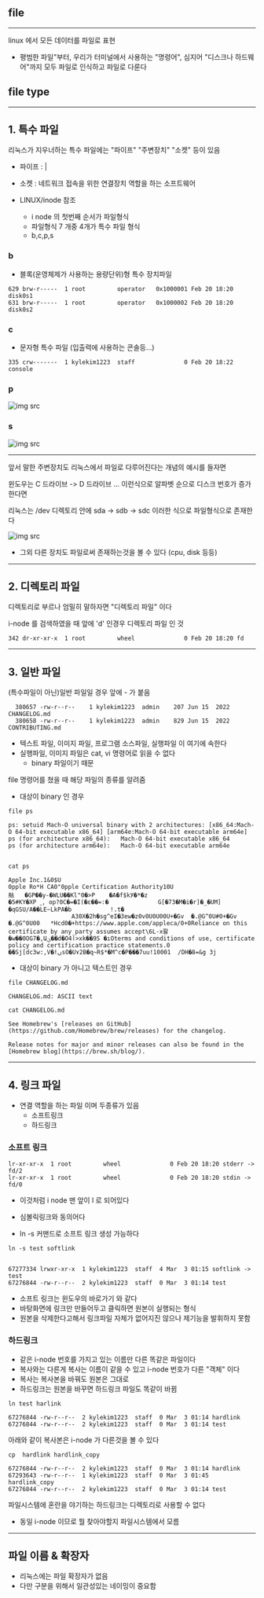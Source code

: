 ## file
---

linux 에서 모든 데이터를 파일로 표현
- 평범한 파일"부터, 우리가 터미널에서 사용하는 "명령어", 심지어
"디스크나 하드웨어"까지 모두 파일로 인식하고 파일로 다룬다


## file type
---
## 1. 특수 파일


리눅스가 지우너하는 특수 파일에는 "파이프" "주변장치" "소켓" 등이 있음

- 파이프 : |
- 소켓 : 네트워크 접속을 위한 연결장치 역할을 하는 소프트웨어


- LINUX/inode 참조
  - i node 의 첫번째 순서가 파일형식
  - 파일형식 7 개중 4개가 특수 파일 형식
  - b,c,p,s


### b 

- 블록(운영체제가 사용하는 용량단위)형 특수 장치파일

```
629 brw-r-----  1 root         operator   0x1000001 Feb 20 18:20 disk0s1
631 brw-r-----  1 root         operator   0x1000002 Feb 20 18:20 disk0s2
```

### c

- 문자형 특수 파일 (입출력에 사용하는 콘솔등...)
```
335 crw-------  1 kylekim1223  staff              0 Feb 20 18:22 console
```

### p

![img src](https://4.bp.blogspot.com/--XM4C06or68/XUFAlNV8g8I/AAAAAAAAAd8/RqkQ_bXxiPEQNbVSeLnftMfCCDAUxP98wCK4BGAYYCw/s640/14.png)


### s

![img src](https://3.bp.blogspot.com/--8aZ1-6o4wM/XUFArKJvZkI/AAAAAAAAAeE/o0aq3iWRhJ8M-BBjrsdQw2sm8HcdiUYHACK4BGAYYCw/s640/13.png)

---

앞서 말한 주변장치도 리눅스에서 파일로 다루어진다는 개념의 예시를 들자면

윈도우는  C 드라이브 -> D 드라이브 ... 이런식으로 알파벳  순으로 디스크 번호가 증가한다면

리눅스는 /dev 디렉토리 안에 sda -> sdb -> sdc 이러한 식으로 파일형식으로 존재한다

![img src](https://4.bp.blogspot.com/-DKK5C2oZnIs/XUEc3bz7dvI/AAAAAAAAAcU/JjFIXKIAUH8-b5eO7r-3Qs9GNe4BDC7-QCK4BGAYYCw/s640/5.png)


- 그외 다른 장치도 파일로써 존재하는것을 볼 수 있다 (cpu, disk 등등)

---

## 2. 디렉토리 파일 

디렉토리로 부르나 엄밀히 말하자면 "디렉토리 파일" 이다

i-node 를 검색하였을 때 앞에 'd' 인경우 디렉토리 파일 인 것

```
342 dr-xr-xr-x  1 root         wheel              0 Feb 20 18:20 fd
```

---

## 3. 일반 파일

(특수파일이 아닌)일반 파일일 경우 앞에 - 가 붙음

```
  380657 -rw-r--r--    1 kylekim1223  admin    207 Jun 15  2022 CHANGELOG.md
  380658 -rw-r--r--    1 kylekim1223  admin    829 Jun 15  2022 CONTRIBUTING.md
```

- 텍스트 파일, 이미지 파일, 프로그램 소스파일, 실행파일 이 여기에 속한다
- 실행파일, 이미지 파일은 cat, vi 명령어로 읽을 수 없다
    - binary 파일이기 때문


file 명령어를 쳤을 때 해당 파일의 종류를 알려줌


- 대상이 binary 인 경우

```
file ps

ps: setuid Mach-O universal binary with 2 architectures: [x86_64:Mach-O 64-bit executable x86_64] [arm64e:Mach-O 64-bit executable arm64e]
ps (for architecture x86_64):	Mach-O 64-bit executable x86_64
ps (for architecture arm64e):	Mach-O 64-bit executable arm64e


cat ps

Apple Inc.1&0$U
0pple Ro*H CA0"0pple Certification Authority10U
䑩	�GP��y-�WLU��Kl"0�>P	�A�f$kУ�*�z
�5#KY�XP ˬ, op?0C�=�I(�ε��=:�              G[�73�M�i�r]�_�UM]
�qGSU/A��LE~LkPA�b           !.t�
                  A30X�2h�sg^eI�3ew�z0v0U0U00U+�Gv	�.@G^0U#0+�Gv	�.@G^0U00	*Hcd0�+https://www.apple.com/appleca/0+0Reliance on this certificate by any party assumes accept\6L-x팛�w��0OG7�,Աؾ��d�O4آ>xk��9S �ıOterms and conditions of use, certificate policy and certification practice statements.0
��Sj[dc3w:,V�!ںsO�U٧2B�q~R$*�M^c�P���7uu!10001  /DH�8=&g 3j
```

- 대상이 binary 가 아니고 텍스트인 경우


```
file CHANGELOG.md

CHANGELOG.md: ASCII text

cat CHANGELOG.md

See Homebrew's [releases on GitHub](https://github.com/Homebrew/brew/releases) for the changelog.

Release notes for major and minor releases can also be found in the [Homebrew blog](https://brew.sh/blog/).

```

---

## 4. 링크 파일

- 연결 역할을 하는 파일 이며 두종류가 있음
  - 소프트링크
  - 하드링크


### 소프트 링크

```
lr-xr-xr-x  1 root         wheel              0 Feb 20 18:20 stderr -> fd/2
lr-xr-xr-x  1 root         wheel              0 Feb 20 18:20 stdin -> fd/0
```

- 이것처럼 i node 맨 앞이 l 로 되어있다
- 심볼릭링크와 동의어다

- ln -s  커맨드로 소프트 링크 생성 가능하다

```
ln -s test softlink


67277334 lrwxr-xr-x  1 kylekim1223  staff  4 Mar  3 01:15 softlink -> test
67276844 -rw-r--r--  2 kylekim1223  staff  0 Mar  3 01:14 test
```

- 소프트 링크는 윈도우의 바로가기 와 같다
- 바탕화면에 링크만 만들어두고 클릭하면 원본이 실행되는 형식
- 원본을 삭제한다고해서 링크파일 자체가 없어지진 않으나 제기능을 발휘하지 못함


### 하드링크

- 같은 i-node 번호를 가지고 있는 이름만 다른 똑같은 파일이다
- 복사와는 다른게 복사는 이름이 같을 수 있고 i-node 번호가 다른 "객체" 이다
- 복사는 복사본을 바꿔도 원본은 그대로
- 하드링크는 원본을 바꾸면 하드링크 파일도 똑같이 바뀜

```
ln test harlink

67276844 -rw-r--r--  2 kylekim1223  staff  0 Mar  3 01:14 hardlink
67276844 -rw-r--r--  2 kylekim1223  staff  0 Mar  3 01:14 test
```


아래와 같이 복사본은 i-node 가 다른것을 볼 수 있다

```
cp  hardlink hardlink_copy

67276844 -rw-r--r--  2 kylekim1223  staff  0 Mar  3 01:14 hardlink
67293643 -rw-r--r--  1 kylekim1223  staff  0 Mar  3 01:45 hardlink_copy
67276844 -rw-r--r--  2 kylekim1223  staff  0 Mar  3 01:14 test

```

파일시스템에 혼란을 야기하는 하드링크는 디렉토리로 사용할 수 없다
- 동일 i-node 이므로 뭘 찾아야할지 파일시스템에서 모름

---

## 파일 이름 & 확장자

- 리눅스에는 파일 확장자가 없음
- 다만 구분을 위해서 일관성있는 네이밍이 중요함


